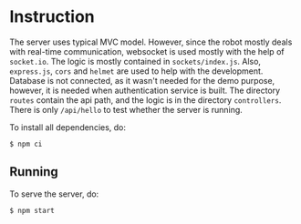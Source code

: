 # Instruction
The server uses typical MVC model. However, since the robot mostly deals with real-time communication, websocket is used mostly with the help of `socket.io`. The logic is mostly contained in `sockets/index.js`. Also, `express.js`, `cors` and `helmet` are used to help with the development. Database is not connected, as it wasn't needed for the demo purpose, however, it is needed when authentication service is built. The directory `routes` contain the api path, and the logic is in the directory `controllers`. There is only `/api/hello` to test whether the server is running. 

To install all dependencies, do:
```
$ npm ci
```

## Running
To serve the server, do:
```
$ npm start
```
